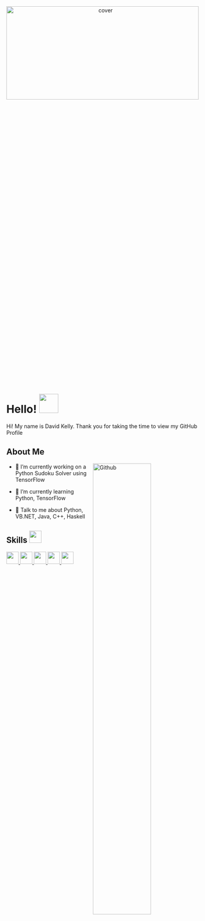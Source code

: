 
<div align="center">
<img width="100%" height = "25%" src="https://user-images.githubusercontent.com/79090791/124384294-68844180-dcc8-11eb-93bc-d9acd85307e5.png" alt="cover" />
</div>

<h1> Hello! <img src = "https://raw.githubusercontent.com/MartinHeinz/MartinHeinz/master/wave.gif" width = 50px> </h1>
<p align='center'>

</p>
<div size='20px'> Hi! My name is David Kelly. Thank you for taking the time to view my GitHub Profile 
</div>

<h2> About Me</h2>

<img width="55%" align="right" alt="Github" src="https://raw.githubusercontent.com/onimur/.github/master/.resources/git-header.svg" />


- 🔭 I’m currently working on a Python Sudoku Solver using TensorFlow

- 🌱 I’m currently learning Python, TensorFlow 

- 💬 Talk to me about Python, VB.NET, Java, C++, Haskell 

<h2> Skills <img src = "https://media2.giphy.com/media/QssGEmpkyEOhBCb7e1/giphy.gif?cid=ecf05e47a0n3gi1bfqntqmob8g9aid1oyj2wr3ds3mg700bl&rid=giphy.gif" width = 32px> </h2>
<a href= https://github.com/DavidJohnKelly?tab=repositories&q=&type=&language=python&sort= > <img width ='32px' src ='https://raw.githubusercontent.com/rahulbanerjee26/githubAboutMeGenerator/main/icons/python.svg'> </a>
<a href= https://github.com/DavidJohnKelly?tab=repositories&q=&type=&language=java&sort= > <img width ='32px' src ='https://raw.githubusercontent.com/rahulbanerjee26/githubAboutMeGenerator/main/icons/java.svg'> </a>
<a href= https://github.com/DavidJohnKelly?tab=repositories&q=&type=&language=cpp&sort= > <img width ='32px' src ='https://raw.githubusercontent.com/rahulbanerjee26/githubAboutMeGenerator/main/icons/cpp.svg'> </a>
<a href= https://github.com/DavidJohnKelly?tab=repositories&q=&type=&language=VB.NET&sort= > <img width ='32px' src ='https://upload.wikimedia.org/wikipedia/commons/4/40/VB.NET_Logo.svg'> </a>
<a href= https://github.com/DavidJohnKelly?tab=repositories&q=&type=&language=haskell&sort= > <img width ='32px' src ='https://raw.githubusercontent.com/rahulbanerjee26/githubAboutMeGenerator/main/icons/haskell.svg'> </a>






<!--
**DavidJohnKelly/DavidJohnKelly** is a ✨ _special_ ✨ repository because its `README.md` (this file) appears on your GitHub profile.

-->
